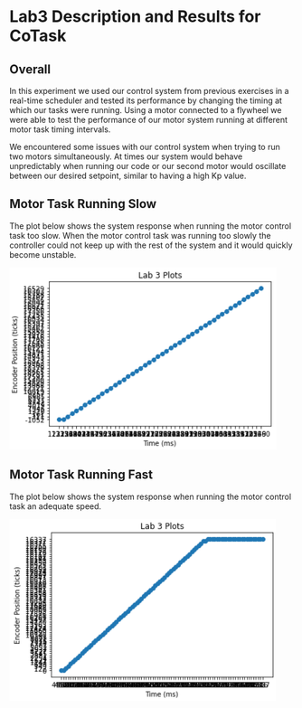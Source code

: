 # Lab3 Description and Results for CoTask 

## Overall 

In this experiment we used our control system from previous exercises in a 
real-time scheduler and tested its performance by changing the timing at which 
our tasks were running. Using a motor connected to a flywheel we were able to 
test the performance of our motor system running at different motor task 
timing intervals.    

  

We encountered some issues with our control system when trying to run two 
motors simultaneously. At times our system would behave unpredictably when 
running our code or our second motor would oscillate between our desired 
setpoint, similar to having a high Kp value. 

 

## Motor Task Running Slow   

The plot below shows the system response when running the motor control task 
too slow. When the motor control task was running too slowly the controller 
could not keep up with the rest of the system and it would quickly
become unstable.  

![System Response Slow Motor Task](https://github.com/dcejagon/ME-405-Lab-3/blob/93916dd474e583ed44d1975bc3bd83a204f29c61/BadResponse.png) 

## Motor Task Running Fast  

The plot below shows the system response when running the motor control 
task an adequate speed.  


![System Response Propperly Timed Motor Task](https://github.com/dcejagon/ME-405-Lab-3/blob/93916dd474e583ed44d1975bc3bd83a204f29c61/GoodResponse.png) 
